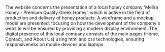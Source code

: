 The website concerns the presentation of a local honey company 'Melira Honey - Premium Quality Greek Honey', which is active in the field of production and delivery of honey products. A wireframe and a mockup model are presented, focusing on how the development of the company's website will be ensured by providing a modern display environment. The digital presence of this local company consists of the main pages (Home, Contact, and About Us) using html and css technologies, ensuring responsiveness on mobile devices and laptops.
